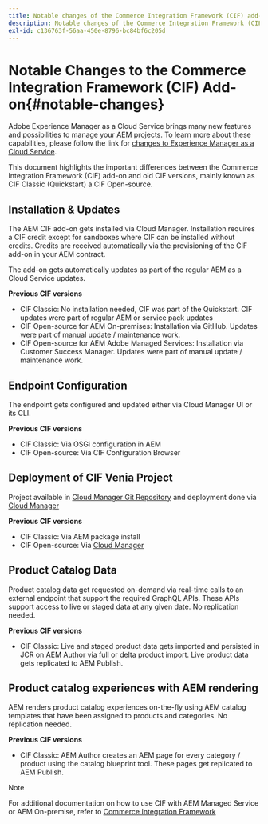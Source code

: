 ```yaml
---
title: Notable changes of the Commerce Integration Framework (CIF) add-on
description: Notable changes of the Commerce Integration Framework (CIF) compared to old CIF versions.
exl-id: c136763f-56aa-450e-8796-bc84bf6c205d
---
```

# Notable Changes to the Commerce Integration Framework (CIF) Add-on{#notable-changes}

Adobe Experience Manager as a Cloud Service brings many new features and possibilities to manage your AEM projects. To learn more about these capabilities, please follow the link for [changes to Experience Manager as a Cloud Service](/help/release-notes/aem-cloud-changes.md).

This document highlights the important differences between the  Commerce Integration Framework (CIF) add-on and old CIF versions, mainly known as CIF Classic (Quickstart) a CIF Open-source.

## Installation & Updates

The AEM CIF add-on gets installed via Cloud Manager. Installation requires a CIF credit except for sandboxes where CIF can be installed without credits. Credits are received automatically via the provisioning of the CIF add-on in your AEM contract.

The add-on gets automatically updates as part of the regular AEM as a Cloud Service updates.

**Previous CIF versions**

* CIF Classic: No installation needed, CIF was part of the Quickstart. CIF updates were part of regular AEM or service pack updates
* CIF Open-source for AEM On-premises: Installation via GitHub. Updates were part of manual update / maintenance work.
* CIF Open-source for AEM Adobe Managed Services: Installation via Customer Success Manager. Updates were part of manual update / maintenance work.

## Endpoint Configuration

The endpoint gets configured and updated either via Cloud Manager UI or its CLI.

**Previous CIF versions**

* CIF Classic: Via OSGi configuration in AEM
* CIF Open-source: Via CIF Configuration Browser

## Deployment of CIF Venia Project

Project available in [Cloud Manager Git Repository](https://docs.adobe.com/content/help/en/experience-manager-cloud-service/implementing/managing-code/integrating-with-git.html) and deployment done via [Cloud Manager](https://docs.adobe.com/content/help/en/experience-manager-cloud-service/implementing/deploying/overview.html)

**Previous CIF versions**

* CIF Classic: Via AEM package install
* CIF Open-source: Via [Cloud Manager](https://docs.adobe.com/content/help/en/experience-manager-cloud-manager/using/introduction-to-cloud-manager.html)

## Product Catalog Data

Product catalog data get requested on-demand via real-time calls to an external endpoint that support the required GraphQL APIs. These APIs support access to live or staged data at any given date. No replication needed.

**Previous CIF versions**

* CIF Classic: Live and staged product data gets imported and persisted in JCR on AEM Author via full or delta product import. Live product data gets replicated to AEM Publish.

## Product catalog experiences with AEM rendering

AEM renders product catalog experiences on-the-fly using AEM catalog templates that have been assigned to products and categories. No replication needed.

**Previous CIF versions**

* CIF Classic: AEM Author creates an AEM page for every category / product using the catalog blueprint tool. These pages get replicated to AEM Publish.

>[!NOTE]
>
>For additional documentation on how to use CIF with AEM Managed Service or AEM On-premise, refer to [Commerce Integration Framework](https://www.adobe.io/apis/experiencecloud/commerce-integration-framework/getting-started.html)
